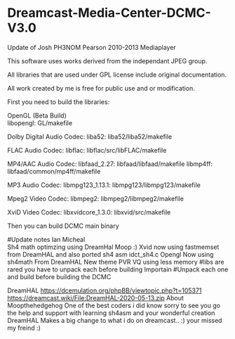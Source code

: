 # Dreamcast-Media-Center-DCMC-V3.0
Update of  Josh PH3NOM Pearson 2010-2013 Mediaplayer

This software uses works derived from the independant JPEG group.

All libraries that are used under GPL license include original documentation.

All work created by me is free for public use and or modification.

First you need to build the libraries:

OpenGL (Beta Build)      
libopengl: GL/makefile

Dolby Digital Audio Codec:
liba52: liba52/liba52/makefile

FLAC Audio Codec:
libflac: libflac/src/libFLAC/makefile

MP4/AAC Audio Codec:
libfaad_2.27: libfaad/libfaad/makefile
libmp4ff: libfaad/common/mp4ff/makefile

MP3 Audio Codec:
libmpg123_1.13.1: libmpg123/libmpg123/makefile

Mpeg2 Video Codec:
libmpeg2: libmpeg2/libmpeg2/makefile

XviD Video Codec:
libxvidcore_1.3.0: libxvid/src/makefile

Then you can build DCMC main binary

#Update notes Ian Micheal  
Sh4 math optimzing using DreamHal Moop :)
Xvid now using fastmemset from DreamHAL and also ported sh4 asm idct_sh4.c 
Opengl Now using sh4math From DreamHAL
New theme PVR VQ using less memory
#libs are rared you have to unpack each before building Importain
#Unpack each one and build before building the DCMC 

DreamHAL https://dcemulation.org/phpBB/viewtopic.php?t=105371
https://dreamcast.wiki/File:DreamHAL-2020-05-13.zip
About Moopthehedgehog
One of the best coders i did know sorry to see you go the help and support with learning sh4asm and your wonderful creation DreamHAL 
Makes a big change to what i do on dreamcast.. :) your missed my freind :)
